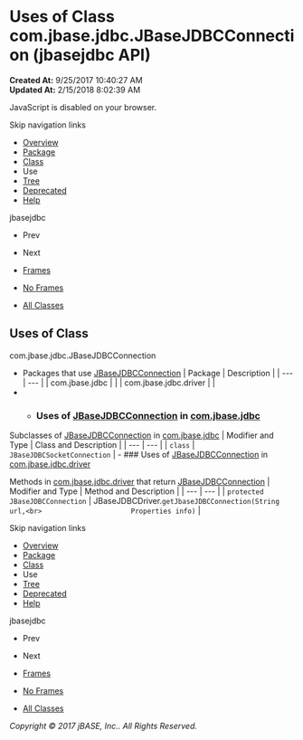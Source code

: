 # Uses of Class com.jbase.jdbc.JBaseJDBCConnection (jbasejdbc   API)

**Created At:** 9/25/2017 10:40:27 AM  
**Updated At:** 2/15/2018 8:02:39 AM  

<!--<br>    try {<br>        if (location.href.indexOf('is-external=true') == -1) {<br>            parent.document.title="Uses of Class com.jbase.jdbc.JBaseJDBCConnection (jbasejdbc   API)";<br>        }<br>    }<br>    catch(err) {<br>    }<br>//-->
JavaScript is disabled on your browser.

Skip navigation links

- [Overview](../../../../overview-summary.html)
- [Package](/39228-jdbc/com_jbase_jdbc_package-summary)
- [Class](/39228-jdbc/com_jbase_jdbc_jbasejdbcconnection "class in com.jbase.jdbc")
- Use
- [Tree](/39228-jdbc/com_jbase_jdbc_package-tree)
- [Deprecated](../../../../deprecated-list.html)
- [Help](../../../../help-doc.html)


jbasejdbc <br>

- Prev
- Next


- [Frames](../../../../index.html?com/jbase/jdbc/class-use//39229-class-use/com_jbase_jdbc_class-use_JBaseJDBCConnection)
- [No Frames](/39229-class-use/com_jbase_jdbc_class-use_JBaseJDBCConnection)


- [All Classes](../../../../allclasses-noframe.html)


<!--<br>  allClassesLink = document.getElementById("allclasses\_navbar\_top");<br>  if(window==top) {<br>    allClassesLink.style.display = "block";<br>  }<br>  else {<br>    allClassesLink.style.display = "none";<br>  }<br>  //-->

## Uses of Class
com.jbase.jdbc.JBaseJDBCConnection

- Packages that use [JBaseJDBCConnection](/39228-jdbc/com_jbase_jdbc_jbasejdbcconnection "class in com.jbase.jdbc") | Package | Description |
| --- | --- |
| com.jbase.jdbc |   |
| com.jbase.jdbc.driver |   |
- - ### Uses of [JBaseJDBCConnection](/39228-jdbc/com_jbase_jdbc_jbasejdbcconnection "class in com.jbase.jdbc") in [com.jbase.jdbc](/39228-jdbc/com_jbase_jdbc_package-summary)


Subclasses of [JBaseJDBCConnection](/39228-jdbc/com_jbase_jdbc_jbasejdbcconnection "class in com.jbase.jdbc") in [com.jbase.jdbc](/39228-jdbc/com_jbase_jdbc_package-summary) | Modifier and Type | Class and Description |
| --- | --- |
| `class` | `JBaseJDBCSocketConnection`  |
    - ### Uses of [JBaseJDBCConnection](/39228-jdbc/com_jbase_jdbc_jbasejdbcconnection "class in com.jbase.jdbc") in [com.jbase.jdbc.driver](/39230-driver/com_jbase_jdbc_driver_package-summary)


Methods in [com.jbase.jdbc.driver](/39230-driver/com_jbase_jdbc_driver_package-summary) that return [JBaseJDBCConnection](/39228-jdbc/com_jbase_jdbc_jbasejdbcconnection "class in com.jbase.jdbc") | Modifier and Type | Method and Description |
| --- | --- |
| `protected JBaseJDBCConnection` | JBaseJDBCDriver.`getJbaseJDBCConnection(String url,<br>                      Properties info)`  |

Skip navigation links

- [Overview](../../../../overview-summary.html)
- [Package](/39228-jdbc/com_jbase_jdbc_package-summary)
- [Class](/39228-jdbc/com_jbase_jdbc_jbasejdbcconnection "class in com.jbase.jdbc")
- Use
- [Tree](/39228-jdbc/com_jbase_jdbc_package-tree)
- [Deprecated](../../../../deprecated-list.html)
- [Help](../../../../help-doc.html)


jbasejdbc <br>

- Prev
- Next


- [Frames](../../../../index.html?com/jbase/jdbc/class-use//39229-class-use/com_jbase_jdbc_class-use_JBaseJDBCConnection)
- [No Frames](/39229-class-use/com_jbase_jdbc_class-use_JBaseJDBCConnection)


- [All Classes](../../../../allclasses-noframe.html)


<!--<br>  allClassesLink = document.getElementById("allclasses\_navbar\_bottom");<br>  if(window==top) {<br>    allClassesLink.style.display = "block";<br>  }<br>  else {<br>    allClassesLink.style.display = "none";<br>  }<br>  //-->

*Copyright © 2017 jBASE, Inc.. All Rights Reserved.*
